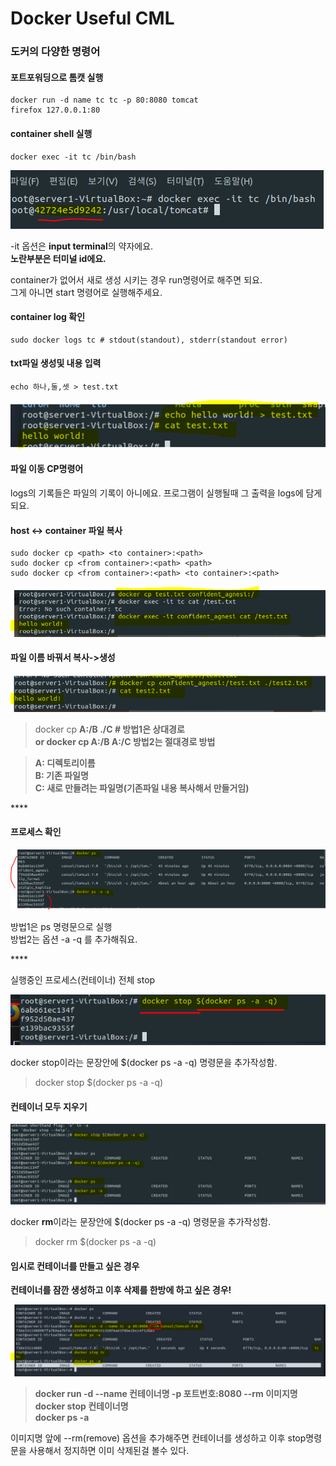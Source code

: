 # Docker Useful CML

###  도커의 다양한 명령어 

####  포트포워딩으로 톰캣 실행 

```text
docker run -d name tc tc -p 80:8080 tomcat 
firefox 127.0.0.1:80
```

####  container shell 실행 

```text
docker exec -it tc /bin/bash
```

![](../../.gitbook/assets/image%20%28155%29.png)

-it 옵션은 **input terminal**의 약자에요.    
**노란부분은 터미널 id에요.**

container가 없어서 새로 생성 시키는 경우 run명령어로 해주면 되요.   
그게 아니면 start 명령어로 실행해주세요.  

####  container log 확인 

```text
sudo docker logs tc # stdout(standout), stderr(standout error) 
```

####  txt파일 생성및 내용 입력

```text
echo 하나,둘,셋 > test.txt
```

![echo &#xBA85;&#xB839;&#xBB38;&#xC73C;&#xB85C; &#xD30C;&#xC77C;&#xC0DD;&#xC131; &#xBC0F; &#xC791;&#xC131;](../../.gitbook/assets/image%20%28103%29.png)

#### 

#### 파일 이동 CP명령어 

logs의 기록들은 파일의 기록이 아니에요. 프로그램이 실행될때 그 출력을 logs에 담게되요. 

#### host &lt;-&gt; container 파일 복사 

```text
sudo docker cp <path> <to container>:<path>
sudo docker cp <from container>:<path> <path>
sudo docker cp <from container>:<path> <to container>:<path>
```

![cp &#xBA85;&#xB839;&#xC774;&#xD6C4; docker&#xC758; &#xD574;&#xB2F9; &#xCEE8;&#xD14C;&#xC774;&#xB108;&#xC5D0;&#xC11C; &#xC2E4;&#xD589;](../../.gitbook/assets/image%20%28118%29.png)

####  파일 이름 바꿔서 복사-&gt;생성

![](../../.gitbook/assets/image%20%2831%29.png)

> docker cp **A:/B ./C \# 방법1은 상대경로  
> or docker cp A:/B A:/C 방법2는 절대경로 방법**

> **A: 디렉토리이름  
> B: 기존 파일명  
> C: 새로 만들려는 파일명\(기존파일 내용 복사해서 만들거임\)**

\*\*\*\*

#### **프로세스 확인** 

![&#xBC29;&#xBC95;1, &#xBC29;&#xBC95;2](../../.gitbook/assets/image%20%2826%29.png)

방법1은 ps 명령문으로 실행  
방법2는 옵션 -a -q 를 추가해줘요. 

\*\*\*\*

실행중인 프로세스\(컨테이너\) 전체 stop

![&#xC774;&#xC911; &#xBA85;&#xB839;&#xBB38; &#xC791;&#xC131;](../../.gitbook/assets/image%20%2884%29.png)

 docker stop이라는 문장안에 $\(docker ps -a -q\) 명령문을 추가작성함.

> docker stop $\(docker ps -a -q\)



#### 컨테이너 모두 지우기 

![](../../.gitbook/assets/image%20%2854%29.png)

docker **rm**이라는 문장안에 $\(docker ps -a -q\) 명령문을 추가작성함.

> docker rm $\(docker ps -a -q\)



#### 임시로 컨테이너를 만들고 싶은 경우 

**컨테이너를 잠깐 생성하고 이후 삭제를 한방에 하고 싶은 경우!**

![](../../.gitbook/assets/image%20%282%29.png)

> **docker run -d --name 컨테이너명 -p 포트번호:8080 --rm 이미지명  
> docker stop 컨테이너명   
> docker ps -a**

이미지명 앞에 --rm\(remove\) 옵션을 추가해주면 컨테이너를 생성하고 이후 stop명령문을 사용해서 정지하면 이미 삭제된걸 볼수 있다. 

